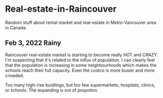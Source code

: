 # Real-estate-in-Raincouver
Random stuff about rental market and real-estate in Metro-Vancouver area in Canada. 

## Feb 3, 2022 Rainy 
Raincouver real-estate market is starting to become really HOT and CRAZY. I'm suspecting that it's related to the influx of population. I can clearly feel that the population is increasing in some neighbourhoods which makes the schools reach their full capacity. Even the costco is more busier and more crowded. 

Too many high-rise buidlings, but too few supermarkets, hospitals, clinics, or schools. The expanding is out of propotion. 

